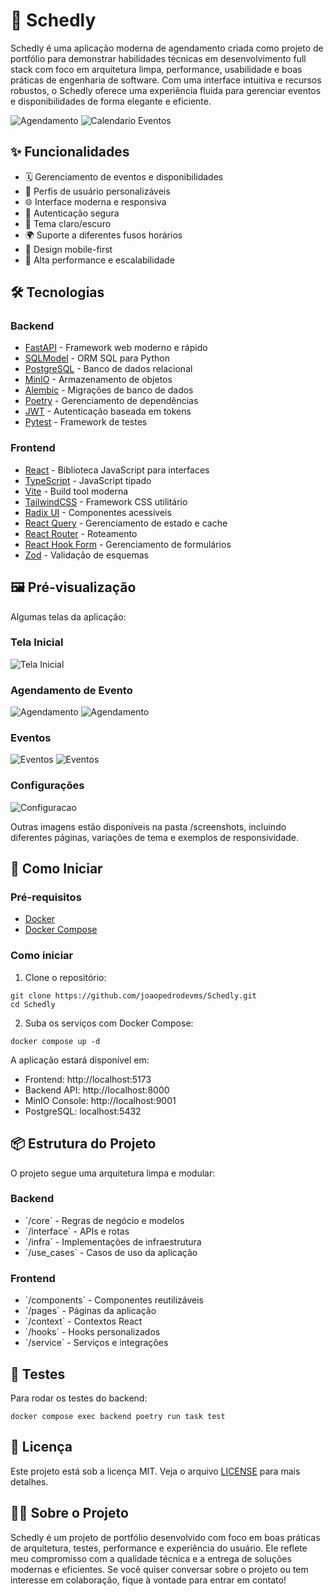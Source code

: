 # 📅 Schedly

Schedly é uma aplicação moderna de agendamento criada como projeto de portfólio para demonstrar habilidades técnicas em desenvolvimento full stack com foco em arquitetura limpa, performance, usabilidade e boas práticas de engenharia de software. Com uma interface intuitiva e recursos robustos, o Schedly oferece uma experiência fluida para gerenciar eventos e disponibilidades de forma elegante e eficiente.

![Agendamento](screenshots/scheduling1-dark.png)
![Calendario Eventos](screenshots/calendar-dark.png)

## ✨ Funcionalidades

- 🗓️ Gerenciamento de eventos e disponibilidades
- 👥 Perfis de usuário personalizáveis
- 🌐 Interface moderna e responsiva
- 🔐 Autenticação segura
- 🎨 Tema claro/escuro
- 🌍 Suporte a diferentes fusos horários
- 📱 Design mobile-first
- 🚀 Alta performance e escalabilidade

## 🛠️ Tecnologias

### Backend
- [FastAPI](https://fastapi.tiangolo.com/) - Framework web moderno e rápido
- [SQLModel](https://sqlmodel.tiangolo.com/) - ORM SQL para Python
- [PostgreSQL](https://www.postgresql.org/) - Banco de dados relacional
- [MinIO](https://min.io/) - Armazenamento de objetos
- [Alembic](https://alembic.sqlalchemy.org/) - Migrações de banco de dados
- [Poetry](https://python-poetry.org/) - Gerenciamento de dependências
- [JWT](https://jwt.io/) - Autenticação baseada em tokens
- [Pytest](https://docs.pytest.org/) - Framework de testes

### Frontend
- [React](https://react.dev/) - Biblioteca JavaScript para interfaces
- [TypeScript](https://www.typescriptlang.org/) - JavaScript tipado
- [Vite](https://vitejs.dev/) - Build tool moderna
- [TailwindCSS](https://tailwindcss.com/) - Framework CSS utilitário
- [Radix UI](https://www.radix-ui.com/) - Componentes acessíveis
- [React Query](https://tanstack.com/query/latest) - Gerenciamento de estado e cache
- [React Router](https://reactrouter.com/) - Roteamento
- [React Hook Form](https://react-hook-form.com/) - Gerenciamento de formulários
- [Zod](https://zod.dev/) - Validação de esquemas

## 🖼️ Pré-visualização

Algumas telas da aplicação:

### Tela Inicial
![Tela Inicial](screenshots/home-dark.png)

### Agendamento de Evento
![Agendamento](screenshots/scheduling2-dark.png)
![Agendamento](screenshots/scheduling3-dark.png)

### Eventos
![Eventos](screenshots/event_list-dark.png)
![Eventos](screenshots/event_view1-dark.png)

### Configurações
![Configuracao](screenshots/settings-dark.png)

Outras imagens estão disponíveis na pasta /screenshots, incluindo diferentes páginas, variações de tema e exemplos de responsividade.

## 🚀 Como Iniciar

### Pré-requisitos

- [Docker](https://www.docker.com/)
- [Docker Compose](https://docs.docker.com/compose/)

### Como iniciar

1. Clone o repositório:
```
git clone https://github.com/joaopedrodevms/Schedly.git
cd Schedly
```

2. Suba os serviços com Docker Compose:
```
docker compose up -d
```

A aplicação estará disponível em:
- Frontend: http://localhost:5173
- Backend API: http://localhost:8000
- MinIO Console: http://localhost:9001
- PostgreSQL: localhost:5432

## 📦 Estrutura do Projeto

O projeto segue uma arquitetura limpa e modular:

### Backend
- \`/core\` - Regras de negócio e modelos
- \`/interface\` - APIs e rotas
- \`/infra\` - Implementações de infraestrutura
- \`/use_cases\` - Casos de uso da aplicação

### Frontend
- \`/components\` - Componentes reutilizáveis
- \`/pages\` - Páginas da aplicação
- \`/context\` - Contextos React
- \`/hooks\` - Hooks personalizados
- \`/service\` - Serviços e integrações

## 🧪 Testes

Para rodar os testes do backend:
```
docker compose exec backend poetry run task test
```

## 📝 Licença

Este projeto está sob a licença MIT. Veja o arquivo [LICENSE](LICENSE) para mais detalhes.

## 👨‍💻 Sobre o Projeto

Schedly é um projeto de portfólio desenvolvido com foco em boas práticas de arquitetura, testes, performance e experiência do usuário. Ele reflete meu compromisso com a qualidade técnica e a entrega de soluções modernas e eficientes.
Se você quiser conversar sobre o projeto ou tem interesse em colaboração, fique à vontade para entrar em contato!
